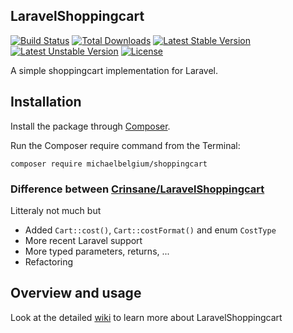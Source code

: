 ## LaravelShoppingcart
[![Build Status](https://travis-ci.com/MichaelBelgium/LaravelShoppingcart.svg?branch=master)](https://travis-ci.com/MichaelBelgium/LaravelShoppingcart)
[![Total Downloads](https://poser.pugx.org/michaelbelgium/shoppingcart/downloads.png)](https://packagist.org/packages/michaelbelgium/shoppingcart)
[![Latest Stable Version](https://poser.pugx.org/michaelbelgium/shoppingcart/v/stable)](https://packagist.org/packages/michaelbelgium/shoppingcart)
[![Latest Unstable Version](https://poser.pugx.org/michaelbelgium/shoppingcart/v/unstable)](https://packagist.org/packages/michaelbelgium/shoppingcart)
[![License](https://poser.pugx.org/michaelbelgium/shoppingcart/license)](https://packagist.org/packages/michaelbelgium/shoppingcart)

A simple shoppingcart implementation for Laravel.

## Installation

Install the package through [Composer](http://getcomposer.org/). 

Run the Composer require command from the Terminal:

    composer require michaelbelgium/shoppingcart

### Difference between [Crinsane/LaravelShoppingcart](https://github.com/Crinsane/LaravelShoppingcart)

Litteraly not much but

* Added `Cart::cost()`, `Cart::costFormat()` and enum `CostType`
* More recent Laravel support
* More typed parameters, returns, ...
* Refactoring


## Overview and usage

Look at the detailed [wiki](https://github.com/MichaelBelgium/LaravelShoppingcart/wiki) to learn more about LaravelShoppingcart